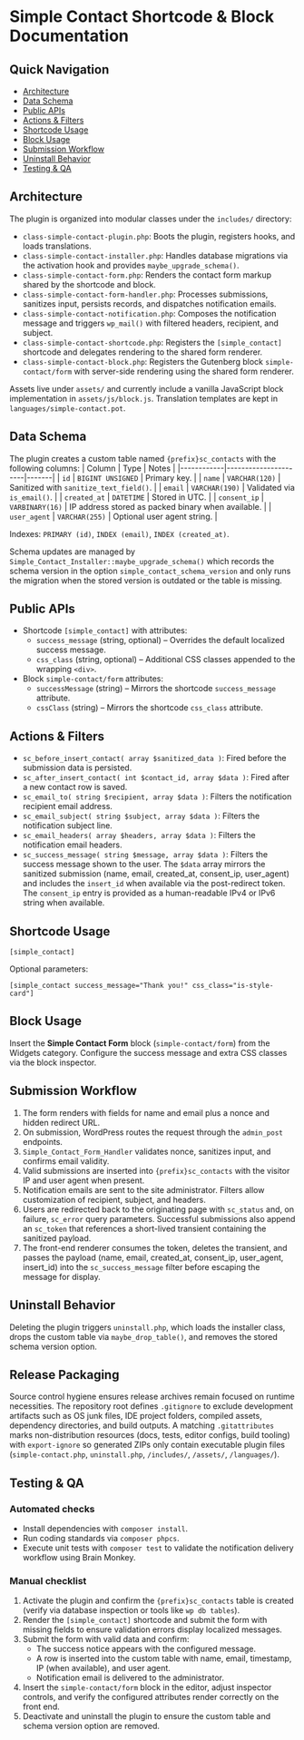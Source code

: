 # Simple Contact Shortcode & Block Documentation

## Quick Navigation
- [Architecture](#architecture)
- [Data Schema](#data-schema)
- [Public APIs](#public-apis)
- [Actions & Filters](#actions--filters)
- [Shortcode Usage](#shortcode-usage)
- [Block Usage](#block-usage)
- [Submission Workflow](#submission-workflow)
- [Uninstall Behavior](#uninstall-behavior)
- [Testing & QA](#testing--qa)

## Architecture
The plugin is organized into modular classes under the `includes/` directory:
- `class-simple-contact-plugin.php`: Boots the plugin, registers hooks, and loads translations.
- `class-simple-contact-installer.php`: Handles database migrations via the activation hook and provides `maybe_upgrade_schema()`.
- `class-simple-contact-form.php`: Renders the contact form markup shared by the shortcode and block.
- `class-simple-contact-form-handler.php`: Processes submissions, sanitizes input, persists records, and dispatches notification emails.
- `class-simple-contact-notification.php`: Composes the notification message and triggers `wp_mail()` with filtered headers, recipient, and subject.
- `class-simple-contact-shortcode.php`: Registers the `[simple_contact]` shortcode and delegates rendering to the shared form renderer.
- `class-simple-contact-block.php`: Registers the Gutenberg block `simple-contact/form` with server-side rendering using the shared form renderer.

Assets live under `assets/` and currently include a vanilla JavaScript block implementation in `assets/js/block.js`. Translation templates are kept in `languages/simple-contact.pot`.

## Data Schema
The plugin creates a custom table named `{prefix}sc_contacts` with the following columns:
| Column     | Type                 | Notes |
|------------|----------------------|-------|
| `id`       | `BIGINT UNSIGNED`    | Primary key. |
| `name`     | `VARCHAR(120)`       | Sanitized with `sanitize_text_field()`. |
| `email`    | `VARCHAR(190)`       | Validated via `is_email()`. |
| `created_at` | `DATETIME`         | Stored in UTC. |
| `consent_ip` | `VARBINARY(16)`    | IP address stored as packed binary when available. |
| `user_agent` | `VARCHAR(255)`     | Optional user agent string. |

Indexes: `PRIMARY (id)`, `INDEX (email)`, `INDEX (created_at)`.

Schema updates are managed by `Simple_Contact_Installer::maybe_upgrade_schema()` which records the schema version in the option `simple_contact_schema_version` and only runs the migration when the stored version is outdated or the table is missing.

## Public APIs
- Shortcode `[simple_contact]` with attributes:
  - `success_message` (string, optional) – Overrides the default localized success message.
  - `css_class` (string, optional) – Additional CSS classes appended to the wrapping `<div>`.
- Block `simple-contact/form` attributes:
  - `successMessage` (string) – Mirrors the shortcode `success_message` attribute.
  - `cssClass` (string) – Mirrors the shortcode `css_class` attribute.

## Actions & Filters
- `sc_before_insert_contact( array $sanitized_data )`: Fired before the submission data is persisted.
- `sc_after_insert_contact( int $contact_id, array $data )`: Fired after a new contact row is saved.
- `sc_email_to( string $recipient, array $data )`: Filters the notification recipient email address.
- `sc_email_subject( string $subject, array $data )`: Filters the notification subject line.
- `sc_email_headers( array $headers, array $data )`: Filters the notification email headers.
- `sc_success_message( string $message, array $data )`: Filters the success message shown to the user. The `$data` array mirrors the sanitized submission (name, email, created_at, consent_ip, user_agent) and includes the `insert_id` when available via the post-redirect token. The `consent_ip` entry is provided as a human-readable IPv4 or IPv6 string when available.

## Shortcode Usage
```
[simple_contact]
```
Optional parameters:
```
[simple_contact success_message="Thank you!" css_class="is-style-card"]
```

## Block Usage
Insert the **Simple Contact Form** block (`simple-contact/form`) from the Widgets category. Configure the success message and extra CSS classes via the block inspector.

## Submission Workflow
1. The form renders with fields for name and email plus a nonce and hidden redirect URL.
2. On submission, WordPress routes the request through the `admin_post` endpoints.
3. `Simple_Contact_Form_Handler` validates nonce, sanitizes input, and confirms email validity.
4. Valid submissions are inserted into `{prefix}sc_contacts` with the visitor IP and user agent when present.
5. Notification emails are sent to the site administrator. Filters allow customization of recipient, subject, and headers.
6. Users are redirected back to the originating page with `sc_status` and, on failure, `sc_error` query parameters. Successful submissions also append an `sc_token` that references a short-lived transient containing the sanitized payload.
7. The front-end renderer consumes the token, deletes the transient, and passes the payload (name, email, created_at, consent_ip, user_agent, insert_id) into the `sc_success_message` filter before escaping the message for display.

## Uninstall Behavior
Deleting the plugin triggers `uninstall.php`, which loads the installer class, drops the custom table via `maybe_drop_table()`, and removes the stored schema version option.

## Release Packaging
Source control hygiene ensures release archives remain focused on runtime necessities. The repository root defines `.gitignore` to exclude development artifacts such as OS junk files, IDE project folders, compiled assets, dependency directories, and build outputs. A matching `.gitattributes` marks non-distribution resources (docs, tests, editor configs, build tooling) with `export-ignore` so generated ZIPs only contain executable plugin files (`simple-contact.php`, `uninstall.php`, `/includes/`, `/assets/`, `/languages/`).

## Testing & QA

### Automated checks
- Install dependencies with `composer install`.
- Run coding standards via `composer phpcs`.
- Execute unit tests with `composer test` to validate the notification delivery workflow using Brain Monkey.

### Manual checklist
1. Activate the plugin and confirm the `{prefix}sc_contacts` table is created (verify via database inspection or tools like `wp db tables`).
2. Render the `[simple_contact]` shortcode and submit the form with missing fields to ensure validation errors display localized messages.
3. Submit the form with valid data and confirm:
   - The success notice appears with the configured message.
   - A row is inserted into the custom table with name, email, timestamp, IP (when available), and user agent.
   - Notification email is delivered to the administrator.
4. Insert the `simple-contact/form` block in the editor, adjust inspector controls, and verify the configured attributes render correctly on the front end.
5. Deactivate and uninstall the plugin to ensure the custom table and schema version option are removed.
